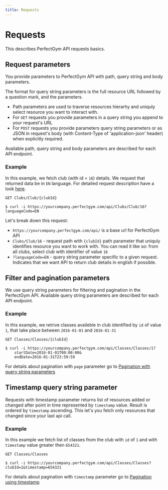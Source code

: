 ```yaml
---
title: Requests
---
```


# Requests

This describes PerfectGym API requests basics.



## Request parameters

You provide parameters to PerfectGym API with path, query string and body parameters.

The format for query string parameters is the full resource URL followed by a question mark, and the parameters. 

- Path parameters are used to traverse resources hierarhy and uniquly select resource you want to interact with.
- For `GET` requests you provide parameters in a query string you append to your request's URL
- For `POST` requests you provide parameters query string parameters or as JSON in request's body (with Content-Type of 'application-json' header) 
when explicitly required.

Available path, query string and body parameters are described for each API endpoint.


### Example
In this example, we fetch club (with id = `16`) details. We request that returned data be in `EN` language.
For detailed request description have a look [here][ClubDetails].
	
    GET Clubs/Club/{clubId}
``` command-line
$ curl -i https://yourcompany.perfectgym.com/api/Clubs/Club/16?languageCode=EN
```

Let's break down this request:
- `https://yourcompany.perfectgym.com/api/` is a base url for PerfectGym API
- `Clubs/Club/16` - request path with `{clubId}` path parameter that uniquly identifies resource you want to work with.
You can read it like so: from all clubs, select club with identifier of value `16`
- `?languageCode=EN` - query string parameter specific to a given request. Indicates that we want API to return club details in english if possible.
	


## Filter and pagination parameters

We use query string parameters for filtering and pagination in the PerfectGym API. 
Available query string parameters are described for each API endpoint.


### Example
In this example, we retrive classes availeble in club identified by `id` of value `1`, that take place
between `2016-01-01` and `2016-01-31`

	GET Classes/Classes/{clubId}
``` command-line
$ curl -i https://yourcompany.perfectgym.com/api/Classes/Classes/1?
	startDate=2016-01-01T00:00:00&
	endDate=2016-01-31T23:59:59
```

For details about pagination with `page` parameter go to [Pagination with query string parameters][Pagination]



## Timestamp query string parameter

Requests with timestamp parameter returns list of resources added or changed after point in time represented
by `timestamp` value. Result is ordered by `timestamp` ascending. This let's you fetch only resources that 
changed since your last api call.

### Example
In this example we fetch list of classes from the club with `id` of `1` and with `timestamp` 
value greater then `654321`.

	GET Classes/Classes
``` command-line
$ curl -i https://yourcompany.perfectgym.com/api/Classes/Classes?clubId=1&timestamp=654321
```

For details about pagination with `timestamp` parameter go to [Pagination using timestamp][PaginationWithTimestamp]


[Pagination]:  /api/overview/pagination#page
[PaginationWithTimestamp]:  /api/overview/pagination#timestamp
[ClubDetails]: /api/clubs/clubDetails#clubdetails